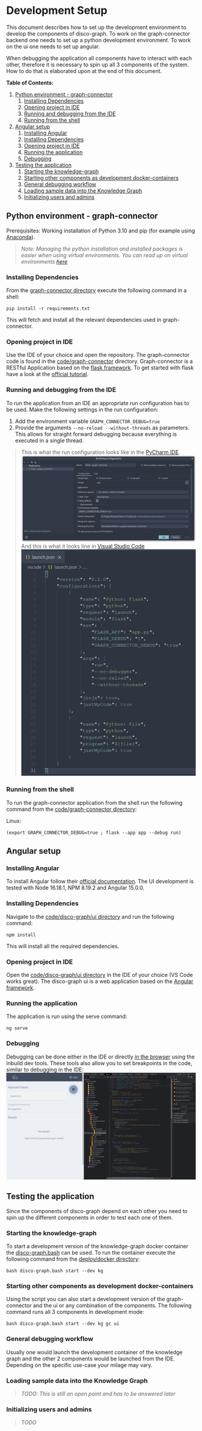 # Development Setup

This document describes how to set up the development environment to develop the components of
disco-graph. To work on the graph-connector backend one needs to set up a python development environment. To work on the
ui one needs to set up angular.

When debugging the application all components have to interact with each other, therefore it is necessary to spin up all
3 components of the system. How to do that is elaborated upon at the end of this document.

**Table of Contents:**
1. [Python environment - graph-connector](#python-environment---graph-connector)
   1. [Installing Dependencies](#installing-dependencies)
   2. [Opening project in IDE](#opening-project-in-ide)
   3. [Running and debugging from the IDE](#running-and-debugging-from-the-ide)
   4. [Running from the shell](#running-from-the-shell)
2. [Angular setup](#angular-setup)
   1. [Installing Angular](#installing-angular)
   2. [Installing Dependencies](#installing-dependencies-1)
   3. [Opening project in IDE](#opening-project-in-ide-1)
   4. [Running the application](#running-the-application)
   5. [Debugging](#debugging)
3. [Testing the application](#testing-the-application)
   1. [Starting the knowledge-graph](#starting-the-knowledge-graph)
   2. [Starting other components as development docker-containers](#starting-other-components-as-development-docker-containers)
   3. [General debugging workflow](#general-debugging-workflow)
   4. [Loading sample data into the Knowledge Graph](#loading-sample-data-into-the-knowledge-graph)
   5. [Initializing users and admins](#initializing-users-and-admins)

## Python environment - graph-connector
Prerequisites: Working installation of Python 3.10 and pip (for example using [Anaconda](https://www.anaconda.com/)).

> _Note: Managing the python installation and installed packages is easier when using virtual environments. You can read
> up on virtual environments [here](https://packaging.python.org/en/latest/guides/installing-using-pip-and-virtual-environments/)_ 

### Installing Dependencies 
From the [graph-connector directory](../code/graph-connector) execute the following command in a shell:
```shell
pip install -r requirements.txt
```
This will fetch and install all the relevant dependencies used in graph-connector.

### Opening project in IDE
Use the IDE of your choice and open the repository. The graph-connector code is found in the [code/graph-connector](../code/graph-connector)
directory. Graph-connector is a RESTful Application based on the [flask framework](https://flask.palletsprojects.com/).
To get started with flask have a look at the [official tutorial](https://flask.palletsprojects.com/en/2.2.x/tutorial/).

### Running and debugging from the IDE
To run the application from an IDE an appropriate run configuration has to be used.
Make the following settings in the run configuration:
1. Add the environment variable `GRAPH_CONNECTOR_DEBUG=true`
2. Provide the arguments `--no-reload --without-threads` as parameters. This allows for straight forward debugging because
everything is executed in a single thread.



> This is what the run configuration looks like in the [PyCharm IDE](https://www.jetbrains.com/pycharm/).
>![graph-connector_run_configuration.png](resources/graph-connector_run_configuration_pycharm.png)
> And this is what it looks line in [Visual Studio Code](https://code.visualstudio.com/)
> ![graph-connector_run_configuration_vscode.png](resources%2Fgraph-connector_run_configuration_vscode.png)

### Running from the shell
To run the graph-connector application from the shell run the following command from the [code/graph-connector directory](../code/graph-connector):

Linux:
```shell
(export GRAPH_CONNECTOR_DEBUG=true ; flask --app app --debug run)
```

## Angular setup
### Installing Angular
To install Angular follow their [official documentation](https://angular.io/guide/setup-local).
The UI development is tested with Node 16.18.1, NPM 8.19.2 and Angular 15.0.0.

### Installing Dependencies
Navigate to the [code/disco-graph/ui directory](../code/disco-graph/ui) and run the following command:
```shell
npm install
```
This will install all the required dependencies.

### Opening project in IDE
Open the [code/disco-graph/ui directory](../code/disco-graph/ui) in the IDE of your choice (VS Code works great).
The disco-graph ui is a web application based on the [Angular framework](https://angular.io/).

### Running the application
The application is run using the serve command:
```shell
ng serve
```

### Debugging
Debugging can be done either in the IDE or directly [in the browser](https://www.browserstack.com/guide/debug-angular-app-in-chrome) 
using the inbuild dev tools. These tools also allow you to set breakpoints in the code, similar to debugging in the IDE:
![debugging_dev_tools.png](resources%2Fdebugging_dev_tools.png)

## Testing the application
Since the components of disco-graph depend on each other you need to spin up the different components in order to test
each one of them.

### Starting the knowledge-graph
To start a development version of the knowledge-graph docker container the [disco-graph.bash](../deploy/docker/disco-graph.bash) 
can be used. To run the container execute the following command from the [deploy/docker directory](../deploy/docker):
```shell
bash disco-graph.bash start --dev kg
```
### Starting other components as development docker-containers
Using the script you can also start a development version of the graph-connector and the ui or any combination of the
components. The following command runs all 3 components in development mode:
```shell
bash disco-graph.bash start --dev kg gc ui
```

### General debugging workflow
Usually one would launch the development container of the knowledge graph and the other 2 components would be launched from 
the IDE. Depending on the specific use-case your milage may vary.

### Loading sample data into the Knowledge Graph
>_TODO: This is still an open point and has to be answered later_

### Initializing users and admins
>_TODO_